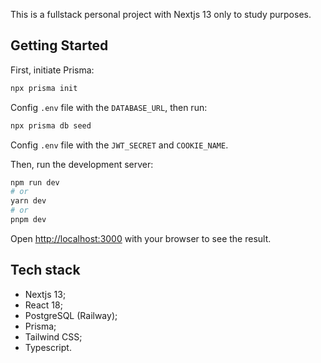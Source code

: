 This is a fullstack personal project with Nextjs 13 only to study purposes.

## Getting Started

First, initiate Prisma:

```bash
npx prisma init
```

Config `.env` file with the `DATABASE_URL`, then run:

```bash
npx prisma db seed
```

Config `.env` file with the `JWT_SECRET` and `COOKIE_NAME`.

Then, run the development server:

```bash
npm run dev
# or
yarn dev
# or
pnpm dev
```

Open [http://localhost:3000](http://localhost:3000) with your browser to see the result.

## Tech stack

- Nextjs 13;
- React 18;
- PostgreSQL (Railway);
- Prisma;
- Tailwind CSS;
- Typescript.
